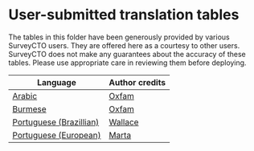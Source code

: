 # User-submitted translation tables

The tables in this folder have been generously provided by various SurveyCTO users. They are offered here as a courtesy to other users. SurveyCTO does not make any guarantees about the accuracy of these tables. Please use appropriate care in reviewing them before deploying.

|Language|Author credits|
|---|---|
|[Arabic](scto-webforms-arabic.csv)|[Oxfam](https://www.oxfam.org.uk/)|
|[Burmese](scto-webforms-burmese.csv)|[Oxfam](https://www.oxfam.org.uk/)|
|[Portuguese (Brazillian)](scto-webforms-portuguese-BR.csv)|[Wallace](https://github.com/wallace-df)|
|[Portuguese (European)](scto-webforms-portuguese.csv)|[Marta](https://github.com/martacto)|
